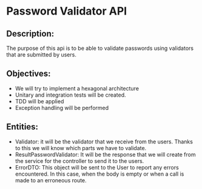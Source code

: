 # Password Validator API

## Description:
The purpose of this api is to be able to validate passwords using validators that are submitted by users.

## Objectives:
- We will try to implement a hexagonal architecture
- Unitary and integration tests will be created.
- TDD will be applied
- Exception handling will be performed

## Entities:
- Validator: it will be the validator that we receive from the users. Thanks to this we will know which parts we have to validate.
- ResultPasswordValidator: It will be the response that we will create from the service for the controller to send it to the users.
- ErrorDTO: This object will be sent to the User to report any errors encountered. In this case, when the body is empty
or when a call is made to an erroneous route.